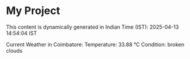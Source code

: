 # My Project

This content is dynamically generated in Indian Time (IST): 2025-04-13 14:54:04 IST


Current Weather in Coimbatore:
Temperature: 33.88 °C
Condition: broken clouds
